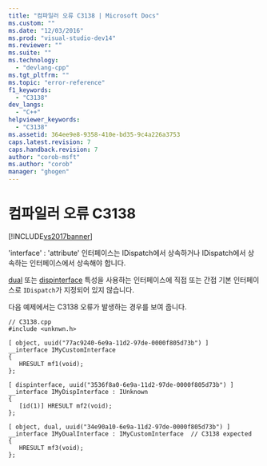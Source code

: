 ```yaml
---
title: "컴파일러 오류 C3138 | Microsoft Docs"
ms.custom: ""
ms.date: "12/03/2016"
ms.prod: "visual-studio-dev14"
ms.reviewer: ""
ms.suite: ""
ms.technology: 
  - "devlang-cpp"
ms.tgt_pltfrm: ""
ms.topic: "error-reference"
f1_keywords: 
  - "C3138"
dev_langs: 
  - "C++"
helpviewer_keywords: 
  - "C3138"
ms.assetid: 364ee9e8-9358-410e-bd35-9c4a226a3753
caps.latest.revision: 7
caps.handback.revision: 7
author: "corob-msft"
ms.author: "corob"
manager: "ghogen"
---
```

# 컴파일러 오류 C3138
[!INCLUDE[vs2017banner](../../assembler/inline/includes/vs2017banner.md)]

'interface' : 'attribute' 인터페이스는 IDispatch에서 상속하거나 IDispatch에서 상속하는 인터페이스에서 상속해야 합니다.  
  
 [dual](../../windows/dual.md) 또는 [dispinterface](../../windows/dispinterface.md) 특성을 사용하는 인터페이스에 직접 또는 간접 기본 인터페이스로 `IDispatch`가 지정되어 있지 않습니다.  
  
 다음 예제에서는 C3138 오류가 발생하는 경우를 보여 줍니다.  
  
```  
// C3138.cpp  
#include <unknwn.h>  
  
[ object, uuid("77ac9240-6e9a-11d2-97de-0000f805d73b") ]  
__interface IMyCustomInterface  
{  
   HRESULT mf1(void);  
};  
  
[ dispinterface, uuid("3536f8a0-6e9a-11d2-97de-0000f805d73b") ]  
__interface IMyDispInterface : IUnknown  
{  
   [id(1)] HRESULT mf2(void);  
};  
  
[ object, dual, uuid("34e90a10-6e9a-11d2-97de-0000f805d73b") ]  
__interface IMyDualInterface : IMyCustomInterface  // C3138 expected  
{  
   HRESULT mf3(void);  
};  
```